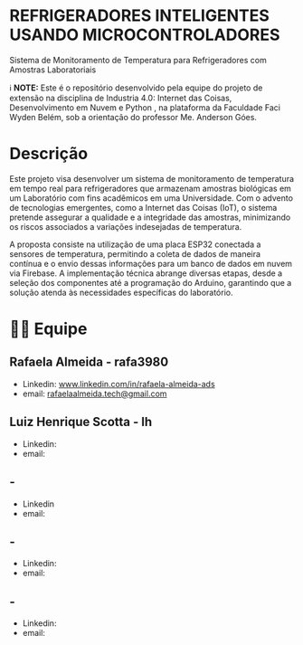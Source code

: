 # REFRIGERADORES INTELIGENTES USANDO MICROCONTROLADORES
Sistema de Monitoramento de Temperatura para Refrigeradores com Amostras Laboratoriais

ℹ️ **NOTE:** Este é o repositório desenvolvido pela equipe do projeto de extensão na disciplina de Industria 4.0: Internet das Coisas, Desenvolvimento em Nuvem e Python , na plataforma da Faculdade Faci Wyden Belém, sob a orientação do professor Me. Anderson Góes.


# Descrição 

Este projeto visa desenvolver um sistema de monitoramento de temperatura em tempo real para refrigeradores que armazenam amostras biológicas em um Laboratório com fins acadêmicos em uma Universidade. Com o advento de tecnologias emergentes, como a Internet das Coisas (IoT), o sistema pretende assegurar a qualidade e a integridade das amostras, minimizando os riscos associados a variações indesejadas de temperatura.

A proposta consiste na utilização de uma placa ESP32 conectada a sensores de temperatura, permitindo a coleta de dados de maneira contínua e o envio dessas informações para um banco de dados em nuvem via Firebase. A implementação técnica abrange diversas etapas, desde a seleção dos componentes até a programação do Arduino, garantindo que a solução atenda às necessidades específicas do laboratório.

# 🧑‍💻 Equipe

## Rafaela Almeida - rafa3980
* Linkedin: www.linkedin.com/in/rafaela-almeida-ads
* email: rafaelaalmeida.tech@gmail.com

## Luiz Henrique Scotta - lh

* Linkedin:
* email:

## -

* Linkedin
* email:

## -

* Linkedin:
* email:

## -

* Linkedin:
* email:

